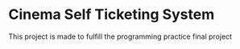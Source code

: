 # Cinema Self Ticketing System
This project is made to fulfill the programming practice final project
